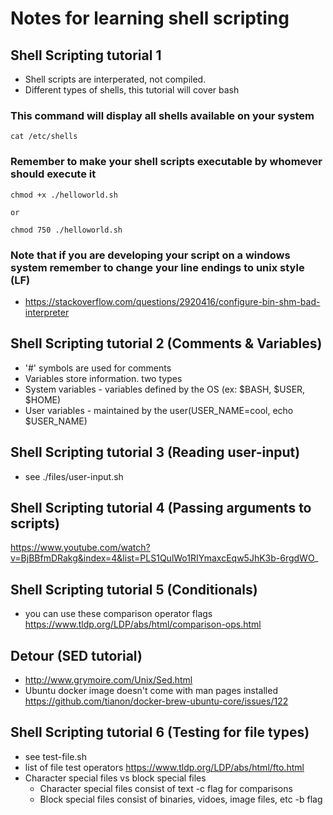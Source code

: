 # Notes for learning shell scripting


## Shell Scripting tutorial 1 

+ Shell scripts are interperated, not compiled. 
+ Different types of shells, this tutorial will cover bash 

### This command will display all shells available on your system
```
cat /etc/shells
```

### Remember to make your shell scripts executable by whomever should execute it
```
chmod +x ./helloworld.sh

or

chmod 750 ./helloworld.sh

```
### Note that if you are developing your script on a windows system remember to change your line endings to unix style (LF)
+ https://stackoverflow.com/questions/2920416/configure-bin-shm-bad-interpreter


## Shell Scripting tutorial 2 (Comments & Variables)
+ '#' symbols are used for comments
+  Variables store information. two types
  + System variables - variables defined by the OS (ex: $BASH, $USER, $HOME)
  + User variables - maintained by the user(USER_NAME=cool, echo $USER_NAME)


## Shell Scripting tutorial 3 (Reading user-input)
+ see ./files/user-input.sh


## Shell Scripting tutorial 4 (Passing arguments to scripts)
https://www.youtube.com/watch?v=BjBBfmDRakg&index=4&list=PLS1QulWo1RIYmaxcEqw5JhK3b-6rgdWO_


## Shell Scripting tutorial 5 (Conditionals)
+ you can use these comparison operator flags https://www.tldp.org/LDP/abs/html/comparison-ops.html


## Detour (SED tutorial)
+ http://www.grymoire.com/Unix/Sed.html
+ Ubuntu docker image doesn't come with man pages installed https://github.com/tianon/docker-brew-ubuntu-core/issues/122


## Shell Scripting tutorial 6 (Testing for file types)
+ see test-file.sh
+ list of file test operators https://www.tldp.org/LDP/abs/html/fto.html
+ Character special files vs block special files
  + Character special files consist of text -c flag for comparisons
  + Block special files consist of binaries, vidoes, image files, etc -b flag 